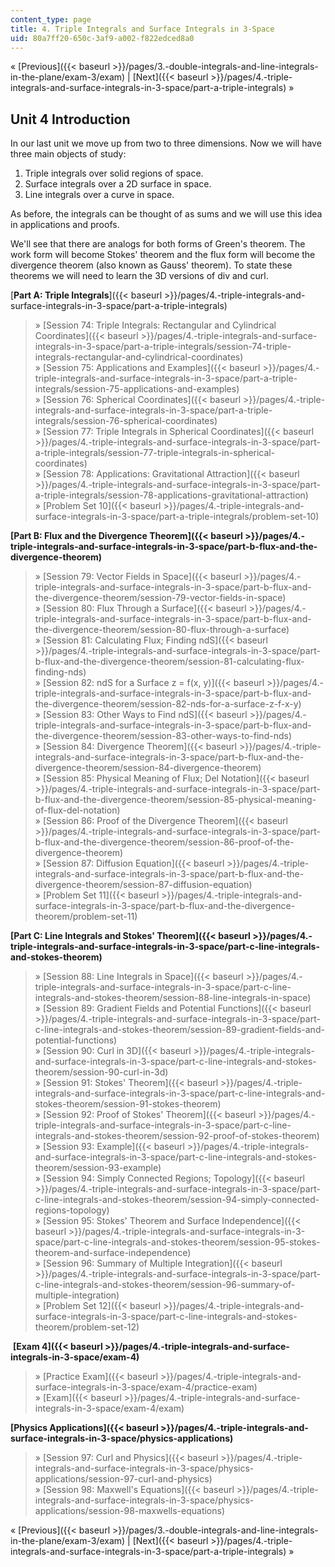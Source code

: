 ```yaml
---
content_type: page
title: 4. Triple Integrals and Surface Integrals in 3-Space
uid: 80a7ff20-650c-3af9-a002-f822edced8a0
---
```


« [Previous]({{< baseurl >}}/pages/3.-double-integrals-and-line-integrals-in-the-plane/exam-3/exam) | [Next]({{< baseurl >}}/pages/4.-triple-integrals-and-surface-integrals-in-3-space/part-a-triple-integrals) »

Unit 4 Introduction
-------------------

In our last unit we move up from two to three dimensions. Now we will have three main objects of study:

1.  Triple integrals over solid regions of space.
2.  Surface integrals over a 2D surface in space.
3.  Line integrals over a curve in space.

As before, the integrals can be thought of as sums and we will use this idea in applications and proofs.

We'll see that there are analogs for both forms of Green's theorem. The work form will become Stokes' theorem and the flux form will become the divergence theorem (also known as Gauss' theorem). To state these theorems we will need to learn the 3D versions of div and curl.

[**Part A: Triple Integrals**]({{< baseurl >}}/pages/4.-triple-integrals-and-surface-integrals-in-3-space/part-a-triple-integrals)

> » [Session 74: Triple Integrals: Rectangular and Cylindrical Coordinates]({{< baseurl >}}/pages/4.-triple-integrals-and-surface-integrals-in-3-space/part-a-triple-integrals/session-74-triple-integrals-rectangular-and-cylindrical-coordinates)  
> » [Session 75: Applications and Examples]({{< baseurl >}}/pages/4.-triple-integrals-and-surface-integrals-in-3-space/part-a-triple-integrals/session-75-applications-and-examples)  
> » [Session 76: Spherical Coordinates]({{< baseurl >}}/pages/4.-triple-integrals-and-surface-integrals-in-3-space/part-a-triple-integrals/session-76-spherical-coordinates)  
> » [Session 77: Triple Integrals in Spherical Coordinates]({{< baseurl >}}/pages/4.-triple-integrals-and-surface-integrals-in-3-space/part-a-triple-integrals/session-77-triple-integrals-in-spherical-coordinates)  
> » [Session 78: Applications: Gravitational Attraction]({{< baseurl >}}/pages/4.-triple-integrals-and-surface-integrals-in-3-space/part-a-triple-integrals/session-78-applications-gravitational-attraction)  
> » [Problem Set 10]({{< baseurl >}}/pages/4.-triple-integrals-and-surface-integrals-in-3-space/part-a-triple-integrals/problem-set-10)

**[Part B: Flux and the Divergence Theorem]({{< baseurl >}}/pages/4.-triple-integrals-and-surface-integrals-in-3-space/part-b-flux-and-the-divergence-theorem)**

> » [Session 79: Vector Fields in Space]({{< baseurl >}}/pages/4.-triple-integrals-and-surface-integrals-in-3-space/part-b-flux-and-the-divergence-theorem/session-79-vector-fields-in-space)  
> » [Session 80: Flux Through a Surface]({{< baseurl >}}/pages/4.-triple-integrals-and-surface-integrals-in-3-space/part-b-flux-and-the-divergence-theorem/session-80-flux-through-a-surface)  
> » [Session 81: Calculating Flux; Finding ndS]({{< baseurl >}}/pages/4.-triple-integrals-and-surface-integrals-in-3-space/part-b-flux-and-the-divergence-theorem/session-81-calculating-flux-finding-nds)  
> » [Session 82: ndS for a Surface z = f(x, y)]({{< baseurl >}}/pages/4.-triple-integrals-and-surface-integrals-in-3-space/part-b-flux-and-the-divergence-theorem/session-82-nds-for-a-surface-z-f-x-y)  
> » [Session 83: Other Ways to Find ndS]({{< baseurl >}}/pages/4.-triple-integrals-and-surface-integrals-in-3-space/part-b-flux-and-the-divergence-theorem/session-83-other-ways-to-find-nds)  
> » [Session 84: Divergence Theorem]({{< baseurl >}}/pages/4.-triple-integrals-and-surface-integrals-in-3-space/part-b-flux-and-the-divergence-theorem/session-84-divergence-theorem)  
> » [Session 85: Physical Meaning of Flux; Del Notation]({{< baseurl >}}/pages/4.-triple-integrals-and-surface-integrals-in-3-space/part-b-flux-and-the-divergence-theorem/session-85-physical-meaning-of-flux-del-notation)  
> » [Session 86: Proof of the Divergence Theorem]({{< baseurl >}}/pages/4.-triple-integrals-and-surface-integrals-in-3-space/part-b-flux-and-the-divergence-theorem/session-86-proof-of-the-divergence-theorem)  
> » [Session 87: Diffusion Equation]({{< baseurl >}}/pages/4.-triple-integrals-and-surface-integrals-in-3-space/part-b-flux-and-the-divergence-theorem/session-87-diffusion-equation)  
> » [Problem Set 11]({{< baseurl >}}/pages/4.-triple-integrals-and-surface-integrals-in-3-space/part-b-flux-and-the-divergence-theorem/problem-set-11)

**[Part C: Line Integrals and Stokes' Theorem]({{< baseurl >}}/pages/4.-triple-integrals-and-surface-integrals-in-3-space/part-c-line-integrals-and-stokes-theorem)**

> » [Session 88: Line Integrals in Space]({{< baseurl >}}/pages/4.-triple-integrals-and-surface-integrals-in-3-space/part-c-line-integrals-and-stokes-theorem/session-88-line-integrals-in-space)  
> » [Session 89: Gradient Fields and Potential Functions]({{< baseurl >}}/pages/4.-triple-integrals-and-surface-integrals-in-3-space/part-c-line-integrals-and-stokes-theorem/session-89-gradient-fields-and-potential-functions)  
> » [Session 90: Curl in 3D]({{< baseurl >}}/pages/4.-triple-integrals-and-surface-integrals-in-3-space/part-c-line-integrals-and-stokes-theorem/session-90-curl-in-3d)  
> » [Session 91: Stokes' Theorem]({{< baseurl >}}/pages/4.-triple-integrals-and-surface-integrals-in-3-space/part-c-line-integrals-and-stokes-theorem/session-91-stokes-theorem)  
> » [Session 92: Proof of Stokes' Theorem]({{< baseurl >}}/pages/4.-triple-integrals-and-surface-integrals-in-3-space/part-c-line-integrals-and-stokes-theorem/session-92-proof-of-stokes-theorem)  
> » [Session 93: Example]({{< baseurl >}}/pages/4.-triple-integrals-and-surface-integrals-in-3-space/part-c-line-integrals-and-stokes-theorem/session-93-example)  
> » [Session 94: Simply Connected Regions; Topology]({{< baseurl >}}/pages/4.-triple-integrals-and-surface-integrals-in-3-space/part-c-line-integrals-and-stokes-theorem/session-94-simply-connected-regions-topology)  
> » [Session 95: Stokes' Theorem and Surface Independence]({{< baseurl >}}/pages/4.-triple-integrals-and-surface-integrals-in-3-space/part-c-line-integrals-and-stokes-theorem/session-95-stokes-theorem-and-surface-independence)  
> » [Session 96: Summary of Multiple Integration]({{< baseurl >}}/pages/4.-triple-integrals-and-surface-integrals-in-3-space/part-c-line-integrals-and-stokes-theorem/session-96-summary-of-multiple-integration)  
> » [Problem Set 12]({{< baseurl >}}/pages/4.-triple-integrals-and-surface-integrals-in-3-space/part-c-line-integrals-and-stokes-theorem/problem-set-12)

 **[Exam 4]({{< baseurl >}}/pages/4.-triple-integrals-and-surface-integrals-in-3-space/exam-4)**

> » [Practice Exam]({{< baseurl >}}/pages/4.-triple-integrals-and-surface-integrals-in-3-space/exam-4/practice-exam)  
> » [Exam]({{< baseurl >}}/pages/4.-triple-integrals-and-surface-integrals-in-3-space/exam-4/exam)

**[Physics Applications]({{< baseurl >}}/pages/4.-triple-integrals-and-surface-integrals-in-3-space/physics-applications)**

> » [Session 97: Curl and Physics]({{< baseurl >}}/pages/4.-triple-integrals-and-surface-integrals-in-3-space/physics-applications/session-97-curl-and-physics)  
> » [Session 98: Maxwell's Equations]({{< baseurl >}}/pages/4.-triple-integrals-and-surface-integrals-in-3-space/physics-applications/session-98-maxwells-equations)

« [Previous]({{< baseurl >}}/pages/3.-double-integrals-and-line-integrals-in-the-plane/exam-3/exam) | [Next]({{< baseurl >}}/pages/4.-triple-integrals-and-surface-integrals-in-3-space/part-a-triple-integrals) »